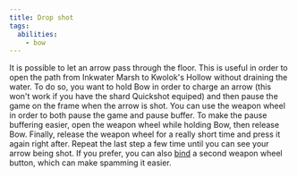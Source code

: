 ```yaml
---
title: Drop shot
tags:
  abilities:
    - bow
---
```


It is possible to let an arrow pass through the floor. This is useful in order to open the path from Inkwater Marsh to Kwolok's Hollow without draining the water.
To do so, you want to hold Bow in order to charge an arrow (this won't work if you have the shard Quickshot equiped) and then pause the game on the frame when the arrow is shot.
You can use the weapon wheel in order to both pause the game and pause buffer.
To make the pause buffering easier, open the weapon wheel while holding Bow, then release Bow. Finally, release the weapon wheel for a really short time and press it again right after.
Repeat the last step a few time until you can see your arrow being shot.
If you prefer, you can also [bind](/features/keybinds) a second weapon wheel button, which can make spamming it easier.

<youtube-video id="ZVy8ONNiAFc"></youtube-video>
